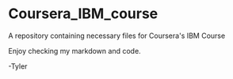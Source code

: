 # Coursera_IBM_course
A repository containing necessary files for Coursera's IBM Course

Enjoy checking my markdown and code. 

-Tyler
